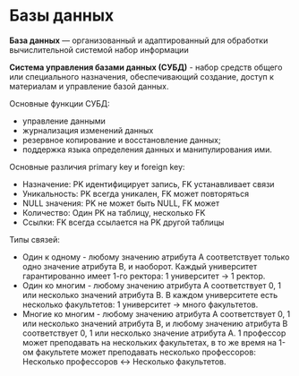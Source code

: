 # Базы данных 

**База данных** — организованный и адаптированный для обработки вычислительной системой набор информации

**Система управления базами данных (СУБД)** - набор средств общего или специального назначения, обеспечивающий создание, доступ к материалам и управление базой данных.

Основные функции СУБД:
  - управление данными
  - журнализация изменений данных
  - резервное копирование и восстановление данных;
  - поддержка языка определения данных и манипулирования ими.

Основные различия primary key и foreign key:
  - Назначение: PK идентифицирует запись, FK устанавливает связи
  - Уникальность: PK всегда уникален, FK может повторяться
  - NULL значения: PK не может быть NULL, FK может
  - Количество: Один PK на таблицу, несколько FK
  - Ссылки: FK всегда ссылается на PK другой таблицы

Типы связей:
  - Один к одному - любому значению атрибута А соответствует только одно значение атрибута В, и наоборот.
    Каждый университет гарантированно имеет 1-го ректора: 1 университет → 1 ректор.
  - Один ко многим - любому значению атрибута А соответствует 0, 1 или несколько значений атрибута В.
    В каждом университете есть несколько факультетов: 1 университет → много факультетов.
  - Многие ко многим - любому значению атрибута А соответствует 0, 1 или несколько значений атрибута В, и любому значению атрибута В соответствует 0, 1 или несколько значение атрибута А.
    1 профессор может преподавать на нескольких факультетах, в то же время на 1-ом факультете может преподавать несколько профессоров: Несколько профессоров ↔ Несколько факультетов.

